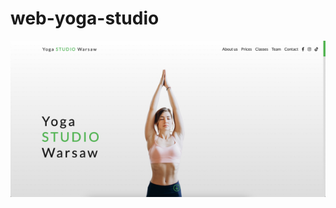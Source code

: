 # web-yoga-studio

![Image of app](https://raw.githubusercontent.com/jtczak/web-yoga-studio/master/main-page.png)
